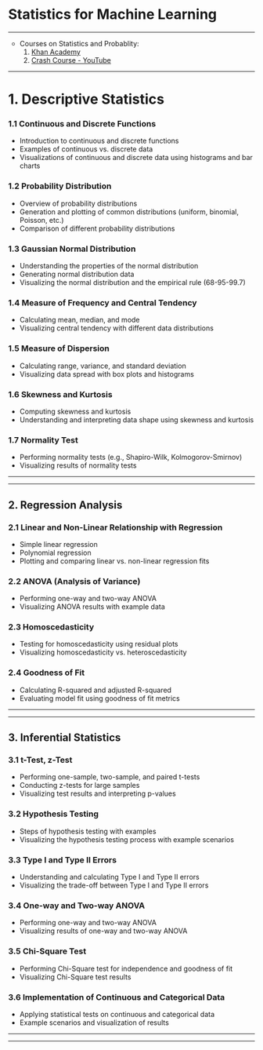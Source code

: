 # __Statistics for Machine Learning__
<hr>
<ul type='circle'> <li>Courses on Statistics and Probablity:
  <ol>
      <li><a href="https://www.khanacademy.org/math/statistics-probability">Khan Academy</a></li>
      <li><a href="https://www.youtube.com/playlist?list=PL8dPuuaLjXtNM_Y-bUAhblSAdWRnmBUcr">Crash Course - YouTube</a></li>
  </ol></li>
</ul>

***
# 1. Descriptive Statistics

### 1.1 Continuous and Discrete Functions

- Introduction to continuous and discrete functions
- Examples of continuous vs. discrete data
- Visualizations of continuous and discrete data using histograms and bar charts

### 1.2 Probability Distribution

- Overview of probability distributions
- Generation and plotting of common distributions (uniform, binomial, Poisson, etc.)
- Comparison of different probability distributions

### 1.3 Gaussian Normal Distribution

- Understanding the properties of the normal distribution
- Generating normal distribution data
- Visualizing the normal distribution and the empirical rule (68-95-99.7)

### 1.4 Measure of Frequency and Central Tendency

- Calculating mean, median, and mode
- Visualizing central tendency with different data distributions

### 1.5 Measure of Dispersion

- Calculating range, variance, and standard deviation
- Visualizing data spread with box plots and histograms

### 1.6 Skewness and Kurtosis

- Computing skewness and kurtosis
- Understanding and interpreting data shape using skewness and kurtosis

### 1.7 Normality Test

- Performing normality tests (e.g., Shapiro-Wilk, Kolmogorov-Smirnov)
- Visualizing results of normality tests

<hr><hr>

## 2. Regression Analysis

### 2.1 Linear and Non-Linear Relationship with Regression

- Simple linear regression
- Polynomial regression
- Plotting and comparing linear vs. non-linear regression fits

### 2.2 ANOVA (Analysis of Variance)

- Performing one-way and two-way ANOVA
- Visualizing ANOVA results with example data

### 2.3 Homoscedasticity

- Testing for homoscedasticity using residual plots
- Visualizing homoscedasticity vs. heteroscedasticity

### 2.4 Goodness of Fit

- Calculating R-squared and adjusted R-squared
- Evaluating model fit using goodness of fit metrics

<hr><hr>

## 3. Inferential Statistics

### 3.1 t-Test, z-Test

- Performing one-sample, two-sample, and paired t-tests
- Conducting z-tests for large samples
- Visualizing test results and interpreting p-values

### 3.2 Hypothesis Testing

- Steps of hypothesis testing with examples
- Visualizing the hypothesis testing process with example scenarios

### 3.3 Type I and Type II Errors

- Understanding and calculating Type I and Type II errors
- Visualizing the trade-off between Type I and Type II errors

### 3.4 One-way and Two-way ANOVA

- Performing one-way and two-way ANOVA
- Visualizing results of one-way and two-way ANOVA

### 3.5 Chi-Square Test

- Performing Chi-Square test for independence and goodness of fit
- Visualizing Chi-Square test results

### 3.6 Implementation of Continuous and Categorical Data

- Applying statistical tests on continuous and categorical data
- Example scenarios and visualization of results
<hr><hr>
